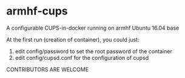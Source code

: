# armhf-cups
A configurable CUPS-in-docker running on armhf Ubuntu 16.04 base

At the first run (creation of container), you could just:
1. edit config/password to set the root password of the container 
2. edit config/cupsd.conf for the configuration of cupsd

CONTRIBUTORS ARE WELCOME
